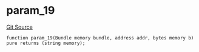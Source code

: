 # param_19
[Git Source](https://github.com/metacontract/mc/blob/main/src/devkit/Flattened.sol)


```solidity
function param_19(Bundle memory bundle, address addr, bytes memory b) pure returns (string memory);
```

